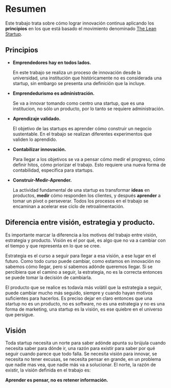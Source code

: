 # Resumen

Este trabajo trata sobre cómo lograr innovación continua aplicando los __principios__ en los que está basado el movimiento denominado [The Lean Startup](http://theleanstartup.com).

## Principios

* __Emprendedores hay en todos lados.__

    En este trabajo se realiza un proceso de innovación desde la universidad, una institución que históricamente no es considerada una startup, sin embargo se presenta una definición que la incluye.

* __Emprendedurismo es administración.__

    Se va a innovar tomando como centro una startup, que es una institucion, no sólo un producto, por lo tanto se requiere administración.

* __Aprendizaje validado.__

    El objetivo de las startups es aprender cómo construir un negocio sustentable. En el trabajo se realizan diferentes experimentos que validen lo aprendido.

* __Contabilizar innovación.__

    Para llegar a los objetivos se va a pensar cómo medir el progreso, cómo definir hitos, cómo priorizar el trabajo. Esto requiere una nueva forma de contabilidad, específica para startups.

* __Construir-Medir-Aprender.__

    La actividad fundamental de una startup es transformar __ideas__ en productos, __medir__ cómo responden los clientes, y después __aprender__ a tomar un pivot o perseverar. Todos los procesos en el trabajo se encaminan a acelerar ese ciclo de retroalimentación.

## Diferencia entre visión, estrategia y producto.

Es importante marcar la diferencia a los motivos del trabajo entre visión, estrategia y producto. Visión es el por qué, es algo que no va a cambiar con el tiempo y que representa en lo que se cree.

Estrategia es el curso a seguir para llegar a esa visión, a ese lugar en el futuro. Como todo curso puede cambiar, como estamos en innovación no sabemos cómo llegar, pero sí sabemos adónde queremos llegar. Si se percibiera que el camino a seguir, la estrategia, no es la correcta entonces se puede tomar la decisión de cambiarla.

El producto que se realice es todavía más volátil que la estrategia a seguir, puede cambiar mucho más seguido, siempre y cuando hayan motivos suficientes para hacerlos. Es preciso dejar en claro entonces que una startup no es un producto, no es software, no es una estrategia y no es una forma de marketing, una startup es la visión, es ese quiebre en el universo que persigue.

## Visión

Toda startup necesita un norte para saber adónde apunta su brújula cuando necesita saber para dónde ir, una razón para existir para saber por qué seguir cuando parece que todo falla. Se necesita visión para innovar, se necesita no tener excusas, se necesita pensar en grande, en un problema que nadie mas vea, que nadie más va a solucionar. El norte, la razón de existir, la visión definida en el trabajo es:

__Aprender es pensar, no es retener información.__
